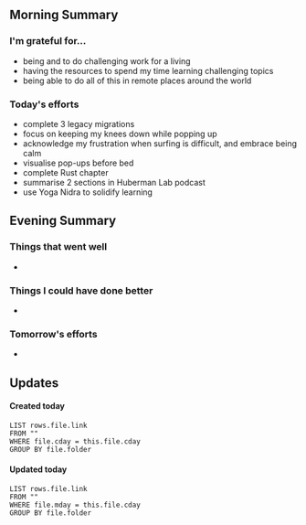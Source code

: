 ## Morning Summary

### I'm grateful for...
- being and to do challenging work for a living
- having the resources to spend my time learning challenging topics
- being able to do all of this in remote places around the world

### Today's efforts
- complete 3 legacy migrations
- focus on keeping my knees down while popping up
- acknowledge my frustration when surfing is difficult, and embrace being calm
- visualise pop-ups before bed
- complete Rust chapter
- summarise 2 sections in Huberman Lab podcast
- use Yoga Nidra to solidify learning

## Evening Summary

### Things that went well
- 

### Things I could have done better
- 

### Tomorrow's efforts
- 

## Updates 
#### Created today
```dataview
LIST rows.file.link
FROM ""
WHERE file.cday = this.file.cday
GROUP BY file.folder
```

#### Updated today
```dataview
LIST rows.file.link
FROM ""
WHERE file.mday = this.file.cday
GROUP BY file.folder
```
